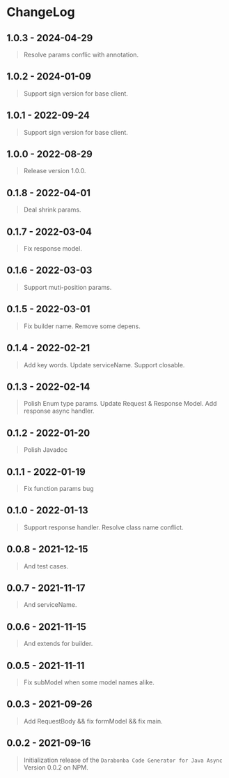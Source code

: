# ChangeLog

## 1.0.3 - 2024-04-29
> Resolve params conflic with annotation.

## 1.0.2 - 2024-01-09
> Support sign version for base client.

## 1.0.1 - 2022-09-24
> Support sign version for base client.

## 1.0.0 - 2022-08-29
> Release version 1.0.0.

## 0.1.8 - 2022-04-01
> Deal shrink params.

## 0.1.7 - 2022-03-04
> Fix response model.

## 0.1.6 - 2022-03-03
> Support muti-position params.

## 0.1.5 - 2022-03-01
> Fix builder name.
> Remove some depens.

## 0.1.4 - 2022-02-21
> Add key words.
> Update serviceName.
> Support closable.

## 0.1.3 - 2022-02-14
> Polish Enum type params.
> Update Request & Response Model.
> Add response async handler.

## 0.1.2 - 2022-01-20
> Polish Javadoc

## 0.1.1 - 2022-01-19
> Fix function params bug

## 0.1.0 - 2022-01-13
> Support response handler.
> Resolve class name conflict.

## 0.0.8 - 2021-12-15
> And test cases.

## 0.0.7 - 2021-11-17
> And serviceName.

## 0.0.6 - 2021-11-15
> And extends for builder.

## 0.0.5 - 2021-11-11
> Fix subModel when some model names alike.

## 0.0.3 - 2021-09-26
> Add RequestBody && fix formModel && fix main.

## 0.0.2 - 2021-09-16

> Initialization release of the `Darabonba Code Generator for Java Async` Version 0.0.2 on NPM.